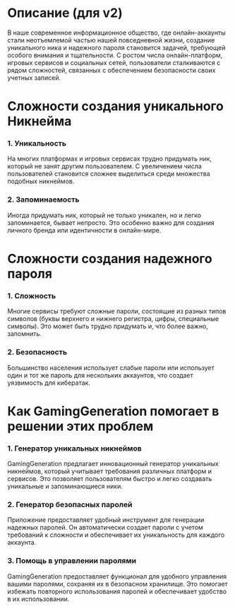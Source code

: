 # Описание (для v2)

В наше современное информационное общество,
где онлайн-аккаунты стали неотъемлемой частью нашей повседневной жизни,
создание уникального ника и надежного пароля становится задачей,
требующей особого внимания и тщательности. С ростом числа онлайн-платформ,
игровых сервисов и социальных сетей, пользователи сталкиваются с рядом сложностей,
связанных с обеспечением безопасности своих учетных записей.

# Сложности создания уникального Никнейма

### 1. Уникальность
На многих платформах и игровых сервисах трудно придумать ник, который не занят другим пользователем. С увеличением числа пользователей становится сложнее выделиться среди множества подобных никнеймов.

### 2. Запоминаемость
Иногда придумать ник, который не только уникален, но и легко запоминается, бывает непросто. Это особенно важно для создания личного бренда или идентичности в онлайн-мире.

# Сложности создания надежного пароля

### 1. Сложность
Многие сервисы требуют сложные пароли, состоящие из разных типов символов (буквы верхнего и нижнего регистра, цифры, специальные символы). Это может быть трудно придумать и, что более важно, запомнить.

### 2. Безопасность
Большинство населения использует слабые пароли или использует один и тот же пароль для нескольких аккаунтов, что создает уязвимость для кибератак.

# Как GamingGeneration помогает в решении этих проблем

### 1. Генератор уникальных никнеймов
GamingGeneration предлагает инновационный генератор уникальных никнеймов, который учитывает требования различных платформ и сервисов. Это позволяет пользователям быстро и легко создавать уникальные и запоминающиеся ники.

### 2. Генератор безопасных паролей
Приложение предоставляет удобный инструмент для генерации надежных паролей. Он автоматически создает пароли с учетом требований к сложности и обеспечивает их уникальность для каждого аккаунта.

### 3. Помощь в управлении паролями
GamingGeneration предоставляет функционал для удобного управления вашими паролями, сохраняя их в безопасном хранилище. Это помогает избежать повторного использования паролей и обеспечивает удобство в их использовании.


